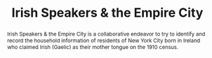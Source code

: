 ---
done: 'FALSE'
pid: irish-speakers
title: Irish Speakers & the Empire City
category: Project
cohort_year:
tagline:
abstract: Irish Speakers & the Empire City is a collaborative endeavor to try to identify
  and record the household information of residents of New York City born in Ireland
  who claimed Irish (Gaelic) as their mother tongue on the 1910 census.
limerick:
pis: wolf
link: https://irish-empire-city.nmwolf.net/
local_image:
original_img:
layout: project
---